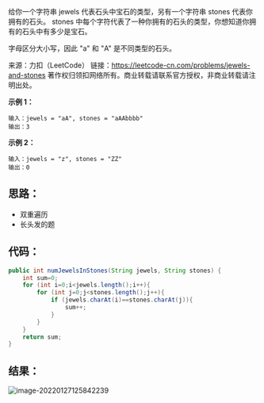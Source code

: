  给你一个字符串 jewels 代表石头中宝石的类型，另有一个字符串 stones 代表你拥有的石头。 stones 中每个字符代表了一种你拥有的石头的类型，你想知道你拥有的石头中有多少是宝石。

字母区分大小写，因此 "a" 和 "A" 是不同类型的石头。

来源：力扣（LeetCode）
链接：https://leetcode-cn.com/problems/jewels-and-stones
著作权归领扣网络所有。商业转载请联系官方授权，非商业转载请注明出处。

<!--more-->

**示例 1：**

```
输入：jewels = "aA", stones = "aAAbbbb"
输出：3
```

**示例 2：**

```
输入：jewels = "z", stones = "ZZ"
输出：0
```

## 思路：

- 双重遍历
- 长头发的题

## 代码：

```java
public int numJewelsInStones(String jewels, String stones) {
    int sum=0;
    for (int i=0;i<jewels.length();i++){
        for (int j=0;j<stones.length();j++){
            if (jewels.charAt(i)==stones.charAt(j)){
                sum++;
            }
        }
    }
    return sum;
}
```

## 结果：

![image-20220127125842239](https://gitee.com/misteryliu/typora/raw/master/image/image-20220127125842239.png)